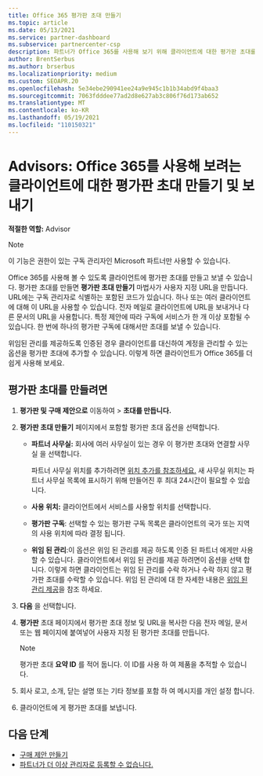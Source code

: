 ```yaml
---
title: Office 365 평가판 초대 만들기
ms.topic: article
ms.date: 05/13/2021
ms.service: partner-dashboard
ms.subservice: partnercenter-csp
description: 파트너가 Office 365를 사용해 보기 위해 클라이언트에 대한 평가판 초대를 만들고 보내는 방법을 알아봅니다. 파트너는 권한 있는 구독 관리자입니다.
author: BrentSerbus
ms.author: brserbus
ms.localizationpriority: medium
ms.custom: SEOAPR.20
ms.openlocfilehash: 5e34ebe290941ee24a9e945c1b1b34abd9f4baa3
ms.sourcegitcommit: 7063fdddee77ad2d8e627ab3c806f76d173ab652
ms.translationtype: MT
ms.contentlocale: ko-KR
ms.lasthandoff: 05/19/2021
ms.locfileid: "110150321"
---
```

# <a name="advisors-create-and-send-a-trial-invitation-for-clients-to-try-office-365"></a>Advisors: Office 365를 사용해 보려는 클라이언트에 대한 평가판 초대 만들기 및 보내기


**적절한 역할:** Advisor

> [!NOTE]
> 이 기능은 권한이 있는 구독 관리자인 Microsoft 파트너만 사용할 수 있습니다.

Office 365를 사용해 볼 수 있도록 클라이언트에 평가판 초대를 만들고 보낼 수 있습니다. 평가판 초대를 만들면 **평가판 초대 만들기** 마법사가 사용자 지정 URL을 만듭니다. URL에는 구독 관리자로 식별하는 포함된 코드가 있습니다. 하나 또는 여러 클라이언트에 대해 이 URL을 사용할 수 있습니다. 전자 메일로 클라이언트에 URL을 보내거나 다른 문서의 URL을 사용합니다. 특정 제안에 따라 구독에 서비스가 한 개 이상 포함될 수 있습니다. 한 번에 하나의 평가판 구독에 대해서만 초대를 보낼 수 있습니다.

위임된 관리를 제공하도록 인증된 경우 클라이언트를 대신하여 계정을 관리할 수 있는 옵션을 평가판 초대에 추가할 수 있습니다. 이렇게 하면 클라이언트가 Office 365를 더 쉽게 사용해 보세요.

## <a name="to-create-a-trial-invitation"></a>평가판 초대를 만들려면

1. **평가판 및 구매 제안으로** 이동하여  >  **초대를 만듭니다.**

2. **평가판 초대 만들기** 페이지에서 포함할 평가판 초대 옵션을 선택합니다.

    - **파트너 사무실:** 회사에 여러 사무실이 있는 경우 이 평가판 초대와 연결할 사무실 을 선택합니다.

        파트너 사무실 위치를 추가하려면 [위치 추가를 참조하세요.](manage-locations.md) 새 사무실 위치는 파트너 사무실 목록에 표시하기 위해 만들어진 후 최대 24시간이 필요할 수 있습니다.

    - **사용 위치:** 클라이언트에서 서비스를 사용할 위치를 선택합니다.
    - **평가판 구독**: 선택할 수 있는 평가판 구독 목록은 클라이언트의 국가 또는 지역의 사용 위치에 따라 결정 됩니다.
    - **위임 된 관리**:이 옵션은 위임 된 관리를 제공 하도록 인증 된 파트너 에게만 사용할 수 있습니다. 클라이언트에서 위임 된 관리를 제공 하려면이 옵션을 선택 합니다. 이렇게 하면 클라이언트는 위임 된 관리를 수락 하거나 수락 하지 않고 평가판 초대를 수락할 수 있습니다. 위임 된 관리에 대 한 자세한 내용은 [위임 된 관리 제공](customers-revoke-admin-privileges.md)을 참조 하세요.

3. **다음** 을 선택합니다.

4. **평가판** 초대 페이지에서 평가판 초대 정보 및 URL을 복사한 다음 전자 메일, 문서 또는 웹 페이지에 붙여넣어 사용자 지정 된 평가판 초대를 만듭니다.

    > [!NOTE]
    > 평가판 초대 **요약 ID** 를 적어 둡니다. 이 ID를 사용 하 여 제품을 추적할 수 있습니다.

5. 회사 로고, 소개, 닫는 설명 또는 기타 정보를 포함 하 여 메시지를 개인 설정 합니다.

6. 클라이언트에 게 평가판 초대를 보냅니다.

## <a name="next-steps"></a>다음 단계

- [구매 제안 만들기](advisor-create-a-purchase-offer.md)
- [파트너가 더 이상 관리자로 등록할 수 없습니다.](advisors-no-csp.md)
